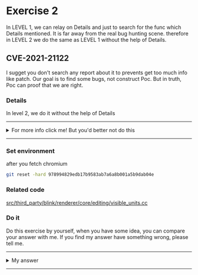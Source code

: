 # Exercise 2

In LEVEL 1, we can relay on Details and just to search for the func which Details mentioned. It is far away from the real bug hunting scene. therefore in LEVEL 2 we do the same as LEVEL 1 without the help of Details.

## CVE-2021-21122
I sugget you don't search any report about it to prevents get too much info like patch. Our goal is to find some bugs, not construct Poc. But in truth, Poc can proof that we are right.


### Details

In level 2, we do it without the help of Details


---------

<details>
  <summary>For more info click me! But you'd better not do this</summary>

  https://bugs.chromium.org/p/chromium/issues/detail?id=1162131#c13

</details>

--------

### Set environment

after you fetch chromium
```sh
git reset -hard 978994829edb17b9583ab7a6a8b001a5b9dab04e
```

### Related code

[src/third_party/blink/renderer/core/editing/visible_units.cc](https://chromium.googlesource.com/chromium/src/+/978994829edb17b9583ab7a6a8b001a5b9dab04e/third_party/blink/renderer/core/editing/visible_units.cc)


### Do it
Do this exercise by yourself, when you have some idea, you can compare your answer with me. If you find my answer have something wrong, please tell me.


---------

<details>
  <summary>My answer</summary>
  
  At first, I analysis the [patched file](https://chromium.googlesource.com/chromium/src/+/978994829edb17b9583ab7a6a8b001a5b9dab04e/third_party/blink/renderer/core/layout/hit_test_result.cc), but have no idea about the bug, so I see more about this cve at issue website. I notice that it was found by [Grammarinator fuzzer](https://github.com/renatahodovan/grammarinator), and when I want to use this fuzzer to continue this analysis, the usage can't run properly at my local. I don't make much time on environment or it's usage, because I don't think I can do the same as the author of this fuzzer :/

  Some bug found by fuzzer are difficult to find by analysis the source files, so I want continue this work with the help of break trace which author [pasted](https://bugs.chromium.org/p/chromium/issues/detail?id=1162131).
  
  I decide to analysis these func from top to bottom, the first
  ```c++
bool EndsOfNodeAreVisuallyDistinctPositions(const Node* node) {
  if (!node)
    return false;

  LayoutObject* layout_object = node->GetLayoutObject();
  if (!layout_object)
    return false;

  if (!layout_object->IsInline())
    return true;

  // Don't include inline tables.
  if (IsA<HTMLTableElement>(*node))
    return false;

  // A Marquee elements are moving so we should assume their ends are always
  // visibily distinct.
  if (IsA<HTMLMarqueeElement>(*node))
    return true;

  // There is a VisiblePosition inside an empty inline-block container.
  return layout_object->IsAtomicInlineLevel() &&
         CanHaveChildrenForEditing(node) &&
         !To<LayoutBox>(layout_object)->Size().IsEmpty() &&  [1]
         !HasRenderedNonAnonymousDescendantsWithHeight(layout_object);
}
  ```


</details>

--------
